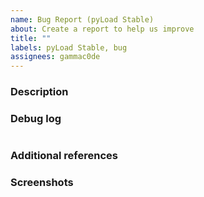 ```yaml
---
name: Bug Report (pyLoad Stable)
about: Create a report to help us improve
title: ""
labels: pyLoad Stable, bug
assignees: gammac0de
---
```


<!-- ANNOTATIONS LIKE THIS WILL NOT BE VISIBLE IN YOUR TICKET -->

### Description
<!-- A clear and concise description of what the problem is. -->

<!-- WRITE HERE -->

### Debug log
<!-- Remember to enable `Debug Mode` in pyload's general settings. -->

<!-- WRITE IN HERE -->

```

```

<!-- WRITE IN HERE -->

### Additional references
<!-- Any other reference, related issues or pull requests about this report. -->

<!-- WRITE HERE - OPTIONAL -->

### Screenshots
<!-- Any screenshot that can help to explain your problem. -->

<!-- WRITE HERE - OPTIONAL -->
